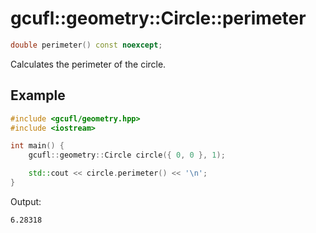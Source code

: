 # gcufl::geometry::Circle::perimeter
```cpp
double perimeter() const noexcept;
```
Calculates the perimeter of the circle.
## Example
```cpp
#include <gcufl/geometry.hpp>
#include <iostream>

int main() {
	gcufl::geometry::Circle circle({ 0, 0 }, 1);

	std::cout << circle.perimeter() << '\n';
}
```
Output:
```
6.28318
```
